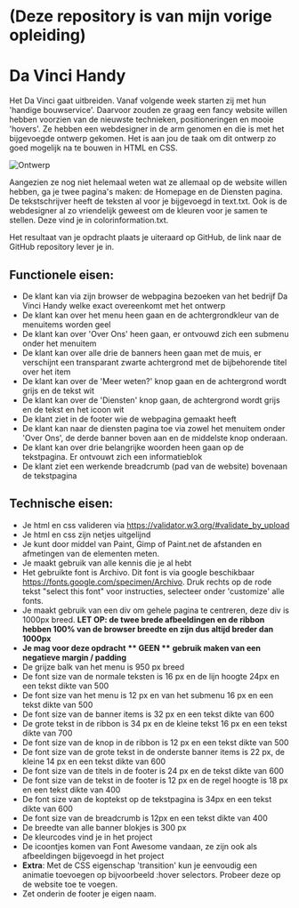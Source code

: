 # (Deze repository is van mijn vorige opleiding)

# Da Vinci Handy

Het Da Vinci gaat uitbreiden. Vanaf volgende week starten zij met hun 'handige bouwservice'. Daarvoor zouden ze graag een fancy website willen hebben voorzien van de nieuwste technieken, positioneringen en mooie 'hovers'. Ze hebben een webdesigner in de arm genomen en die is met het bijgevoegde ontwerp gekomen. Het is aan jou de taak om dit ontwerp zo goed mogelijk na te bouwen in HTML en CSS.

![Ontwerp](ontwerpen/homepage.png)

Aangezien ze nog niet helemaal weten wat ze allemaal op de website willen hebben, ga je twee pagina's maken: de Homepage en de Diensten pagina. De tekstschrijver heeft de teksten al voor je bijgevoegd in text.txt. Ook is de webdesigner al zo vriendelijk geweest om de kleuren voor je samen te stellen. Deze vind je in colorinformation.txt.

Het resultaat van je opdracht plaats je uiteraard op GitHub, de link naar de GitHub repository lever je in.

## Functionele eisen:

* De klant kan via zijn browser de webpagina bezoeken van het bedrijf Da Vinci Handy welke exact overeenkomt met het ontwerp
* De klant kan over het menu heen gaan en de achtergrondkleur van de menuitems worden geel
* De klant kan over 'Over Ons' heen gaan, er ontvouwd zich een submenu onder het menuitem
* De klant kan over alle drie de banners heen gaan met de muis, er verschijnt een transparant zwarte achtergrond met de bijbehorende titel over het item
* De klant kan over de 'Meer weten?' knop gaan en de achtergrond wordt grijs en de tekst wit
* De klant kan over de 'Diensten' knop gaan, de achtergrond wordt grijs en de tekst en het icoon wit
* De klant ziet in de footer wie de webpagina gemaakt heeft
* De klant kan naar de diensten pagina toe via zowel het menuitem onder 'Over Ons', de derde banner boven aan en de middelste knop onderaan.
* De klant kan over drie belangrijke woorden heen gaan op de tekstpagina. Er ontvouwt zich een informatieblok
* De klant ziet een werkende breadcrumb (pad van de website) bovenaan de tekstpagina
 

## Technische eisen:

* Je html en css valideren via https://validator.w3.org/#validate_by_upload
* Je html en css zijn netjes uitgelijnd
* Je kunt door middel van Paint, Gimp of Paint.net de afstanden en afmetingen van de elementen meten.
* Je maakt gebruik van alle kennis die je al hebt
* Het gebruikte font is Archivo. Dit font is via google beschikbaar https://fonts.google.com/specimen/Archivo. Druk rechts op de rode tekst "select this font" voor instructies, selecteer onder 'customize' alle fonts.
* Je maakt gebruik van een div om gehele pagina te centreren, deze div is 1000px breed. __LET OP: de twee brede afbeeldingen en de ribbon hebben 100% van de browser breedte en zijn dus altijd breder dan 1000px__
* __Je mag voor deze opdracht__ __** GEEN **__ __gebruik maken van een negatieve margin / padding__
* De grijze balk van het menu is 950 px breed
* De font size van de normale teksten is 16 px en de lijn hoogte 24px en een tekst dikte van 500
* De font size van het menu is 12 px en van het submenu 16 px en een tekst dikte van 500
* De font size van de banner items is 32 px en een tekst dikte van 600
* De grote tekst in de ribbon is 34 px en de kleine tekst 16 px en een tekst dikte van 700
* De font size van de knop in de ribbon is 12 px en een tekst dikte van 500
* De font size van de grote tekst in de onderste banner items is 22 px, de kleine 14 px en een tekst dikte van 600
* De font size van de titels in de footer is 24 px en de tekst dikte van 600
* De font size van de tekst in de footer is 12 px en de regel hoogte is 18 px en een tekst dikte van 400
* De font size van de koptekst op de tekstpagina is 34px en een tekst dikte van 600
* De font size van de breadcrumb is 12px en een tekst dikte van 400
* De breedte van alle banner blokjes is 300 px
* De kleurcodes vind je in het project
* De icoontjes komen van Font Awesome vandaan, ze zijn ook als afbeeldingen bijgevoegd in het project
* __Extra__: Met de CSS eigenschap 'transition' kun je eenvoudig een animatie toevoegen op bijvoorbeeld :hover selectors. Probeer deze op de website toe te voegen.
* Zet onderin de footer je eigen naam.
